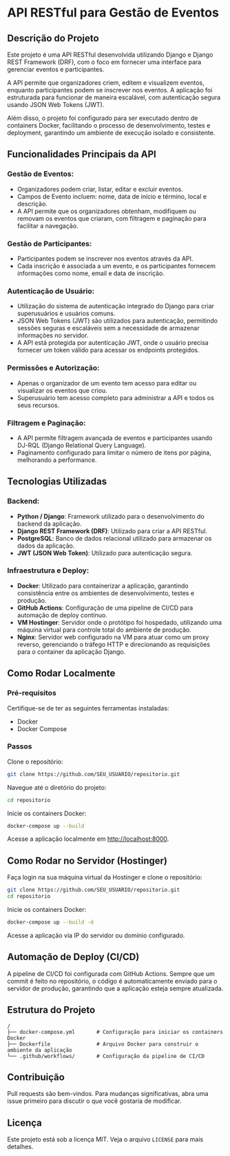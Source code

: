 # API RESTful para Gestão de Eventos

## Descrição do Projeto

Este projeto é uma API RESTful desenvolvida utilizando Django e Django REST Framework (DRF), com o foco em fornecer uma interface para gerenciar eventos e participantes. 

A API permite que organizadores criem, editem e visualizem eventos, enquanto participantes podem se inscrever nos eventos. A aplicação foi estruturada para funcionar de maneira escalável, com autenticação segura usando JSON Web Tokens (JWT).

Além disso, o projeto foi configurado para ser executado dentro de containers Docker, facilitando o processo de desenvolvimento, testes e deployment, garantindo um ambiente de execução isolado e consistente.

## Funcionalidades Principais da API

### Gestão de Eventos:
- Organizadores podem criar, listar, editar e excluir eventos.
- Campos de Evento incluem: nome, data de início e término, local e descrição.
- A API permite que os organizadores obtenham, modifiquem ou removam os eventos que criaram, com filtragem e paginação para facilitar a navegação.

### Gestão de Participantes:
- Participantes podem se inscrever nos eventos através da API.
- Cada inscrição é associada a um evento, e os participantes fornecem informações como nome, email e data de inscrição.

### Autenticação de Usuário:
- Utilização do sistema de autenticação integrado do Django para criar superusuários e usuários comuns.
- JSON Web Tokens (JWT) são utilizados para autenticação, permitindo sessões seguras e escaláveis sem a necessidade de armazenar informações no servidor.
- A API está protegida por autenticação JWT, onde o usuário precisa fornecer um token válido para acessar os endpoints protegidos.

### Permissões e Autorização:
- Apenas o organizador de um evento tem acesso para editar ou visualizar os eventos que criou.
- Superusuário tem acesso completo para administrar a API e todos os seus recursos.

### Filtragem e Paginação:
- A API permite filtragem avançada de eventos e participantes usando DJ-RQL (Django Relational Query Language).
- Paginamento configurado para limitar o número de itens por página, melhorando a performance.

## Tecnologias Utilizadas

### Backend:
- **Python / Django**: Framework utilizado para o desenvolvimento do backend da aplicação.
- **Django REST Framework (DRF)**: Utilizado para criar a API RESTful.
- **PostgreSQL**: Banco de dados relacional utilizado para armazenar os dados da aplicação.
- **JWT (JSON Web Token)**: Utilizado para autenticação segura.

### Infraestrutura e Deploy:
- **Docker**: Utilizado para containerizar a aplicação, garantindo consistência entre os ambientes de desenvolvimento, testes e produção.
- **GitHub Actions**: Configuração de uma pipeline de CI/CD para automação de deploy contínuo.
- **VM Hostinger**: Servidor onde o protótipo foi hospedado, utilizando uma máquina virtual para controle total do ambiente de produção.
- **Nginx**: Servidor web configurado na VM para atuar como um proxy reverso, gerenciando o tráfego HTTP e direcionando as requisições para o container da aplicação Django.

## Como Rodar Localmente

### Pré-requisitos
Certifique-se de ter as seguintes ferramentas instaladas:
- Docker
- Docker Compose

### Passos
Clone o repositório:

```bash
git clone https://github.com/SEU_USUARIO/repositorio.git
```

Navegue até o diretório do projeto:

```bash
cd repositorio
```

Inicie os containers Docker:

```bash
docker-compose up --build
```

Acesse a aplicação localmente em [http://localhost:8000](http://localhost:8000).

## Como Rodar no Servidor (Hostinger)

Faça login na sua máquina virtual da Hostinger e clone o repositório:

```bash
git clone https://github.com/SEU_USUARIO/repositorio.git
cd repositorio
```

Inicie os containers Docker:

```bash
docker-compose up --build -d
```

Acesse a aplicação via IP do servidor ou domínio configurado.

## Automação de Deploy (CI/CD)
A pipeline de CI/CD foi configurada com GitHub Actions. Sempre que um commit é feito no repositório, o código é automaticamente enviado para o servidor de produção, garantindo que a aplicação esteja sempre atualizada.

## Estrutura do Projeto

```plaintext
/
├── docker-compose.yml       # Configuração para iniciar os containers Docker
├── Dockerfile               # Arquivo Docker para construir o ambiente da aplicação
└── .github/workflows/       # Configuração da pipeline de CI/CD
```

## Contribuição
Pull requests são bem-vindos. Para mudanças significativas, abra uma issue primeiro para discutir o que você gostaria de modificar.

## Licença
Este projeto está sob a licença MIT. Veja o arquivo `LICENSE` para mais detalhes.
